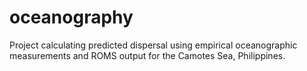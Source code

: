 # oceanography
Project calculating predicted dispersal using empirical oceanographic measurements and ROMS output for the Camotes Sea, Philippines.
